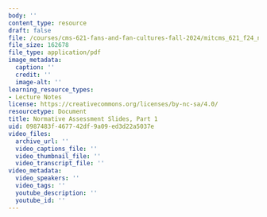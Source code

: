 ```yaml
---
body: ''
content_type: resource
draft: false
file: /courses/cms-621-fans-and-fan-cultures-fall-2024/mitcms_621_f24_normative01.pdf
file_size: 162678
file_type: application/pdf
image_metadata:
  caption: ''
  credit: ''
  image-alt: ''
learning_resource_types:
- Lecture Notes
license: https://creativecommons.org/licenses/by-nc-sa/4.0/
resourcetype: Document
title: Normative Assessment Slides, Part 1
uid: 0987483f-4677-42df-9a09-ed3d22a5037e
video_files:
  archive_url: ''
  video_captions_file: ''
  video_thumbnail_file: ''
  video_transcript_file: ''
video_metadata:
  video_speakers: ''
  video_tags: ''
  youtube_description: ''
  youtube_id: ''
---
```

